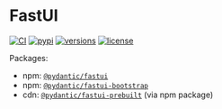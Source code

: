 # FastUI

[![CI](https://github.com/samuelcolvin/FastUI/actions/workflows/ci.yml/badge.svg)](https://github.com/samuelcolvin/FastUI/actions?query=event%3Apush+branch%3Amain+workflow%3ACI)
[![pypi](https://img.shields.io/pypi/v/fastui.svg)](https://pypi.python.org/pypi/fastui)
[![versions](https://img.shields.io/pypi/pyversions/fastui.svg)](https://github.com/samuelcolvin/FastUI)
[![license](https://img.shields.io/github/license/samuelcolvin/FastUI.svg)](https://github.com/samuelcolvin/FastUI/blob/main/LICENSE)

Packages:

- npm: [`@pydantic/fastui`](https://www.npmjs.com/package/@pydantic/fastui)
- npm: [`@pydantic/fastui-bootstrap`](https://www.npmjs.com/package/@pydantic/fastui-bootstrap)
- cdn: [`@pydantic/fastui-prebuilt`](https://www.jsdelivr.com/package/npm/@pydantic/fastui-prebuilt) (via npm package)
